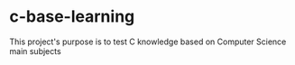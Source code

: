 # c-base-learning

This project's purpose is to test C knowledge based on Computer Science main subjects